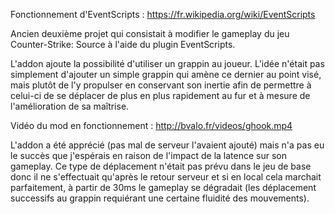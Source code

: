 Fonctionnement d'EventScripts : https://fr.wikipedia.org/wiki/EventScripts

Ancien deuxième projet qui consistait à modifier le gameplay du jeu Counter-Strike: Source à l'aide du plugin EventScripts.

L'addon ajoute la possibilité d'utiliser un grappin au joueur.
L'idée n'était pas simplement d'ajouter un simple grappin qui amène ce dernier au point visé,
mais plutôt de l'y propulser en conservant son inertie afin de permettre à celui-ci de se 
déplacer de plus en plus rapidement au fur et à mesure de l'amélioration de sa maîtrise.

Vidéo du mod en fonctionnement : http://bvalo.fr/videos/ghook.mp4

L'addon a été apprécié (pas mal de serveur l'avaient ajouté) mais n'a pas eu le succès que j'espérais
en raison de l'impact de la latence sur son gameplay.
Ce type de déplacement n'était pas prévu dans le jeu de base donc il ne s'effectuait qu'après le retour serveur
et si en local cela marchait parfaitement, à partir de 30ms le gameplay se dégradait (les déplacement successifs
au grappin requiérant une certaine fluidité des mouvements).